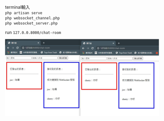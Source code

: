 terminal輸入<br>
`php artisan serve`<br>
`php websocket_channel.php`<br>
`php websocket_server.php`<br>

run
`127.0.0.8000/chat-room`

![image](https://github.com/joe94113/Laravel_WebSocket_demo/blob/main/websocket.jpg?raw=true)

